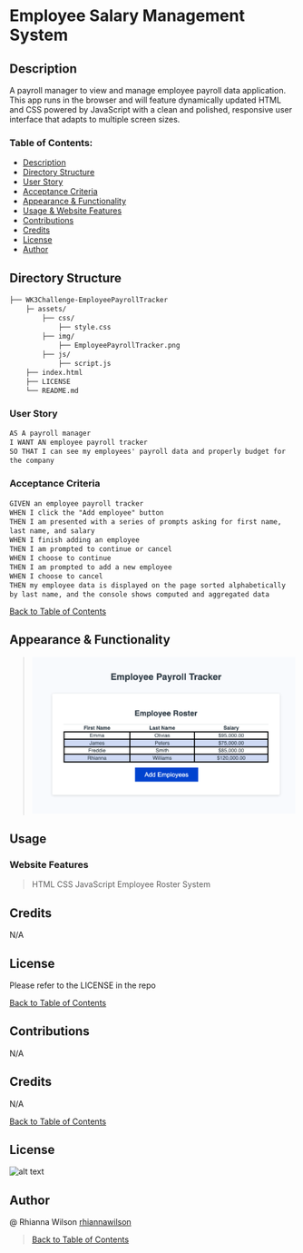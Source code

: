 # Employee Salary Management System
## Description
A payroll manager to view and manage employee payroll data application. 
This app runs in the browser and will feature dynamically updated HTML and CSS powered by JavaScript with a clean and polished, responsive user interface that adapts to multiple screen sizes.

### Table of Contents:
- [Description](#description)
- [Directory Structure](#directory-structure)
- [User Story](#user-story)
- [Acceptance Criteria](#acceptance-criteria)
- [Appearance & Functionality](#appearance--functionality) 
- [Usage & Website Features](#usage)
- [Contributions](#contributions)
- [Credits](#credits)
- [License](#license)
- [Author](#author)

## Directory Structure
```  
├── WK3Challenge-EmployeePayrollTracker
    ├─ assets/
        ├── css/
            ├── style.css
        ├── img/
            ├── EmployeePayrollTracker.png
        ├── js/
            ├── script.js        
    ├── index.html
    ├── LICENSE
    └── README.md   
```

### User Story
```
AS A payroll manager
I WANT AN employee payroll tracker
SO THAT I can see my employees' payroll data and properly budget for the company
```

### Acceptance Criteria
```
GIVEN an employee payroll tracker
WHEN I click the "Add employee" button
THEN I am presented with a series of prompts asking for first name, last name, and salary
WHEN I finish adding an employee
THEN I am prompted to continue or cancel
WHEN I choose to continue
THEN I am prompted to add a new employee
WHEN I choose to cancel
THEN my employee data is displayed on the page sorted alphabetically by last name, and the console shows computed and aggregated data
```
[Back to Table of Contents](#table-of-contents)

## Appearance & Functionality 
>![View List of Employees added](./assets/img/EmployeePayrollTracker.png)

## Usage 
### Website Features
> HTML 
> CSS 
> JavaScript
> Employee Roster System

## Credits
N/A

## License
Please refer to the LICENSE in the repo
   
[Back to Table of Contents](#table-of-contents)
## Contributions
N/A

## Credits
N/A

[Back to Table of Contents](#table-of-contents)

## License
![alt text](https://img.shields.io/badge/License-_MIT-blue.svg)

## Author
@ Rhianna Wilson
[rhiannawilson](https://github.com/rhiannawilson)
> [Back to Table of Contents](#table-of-contents)

